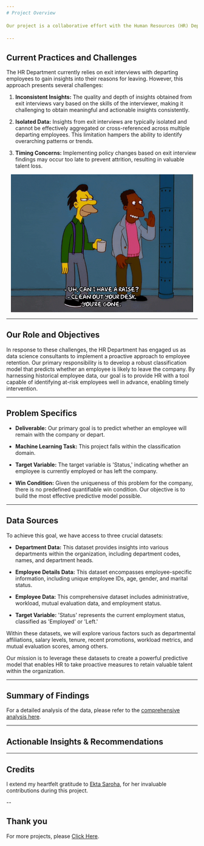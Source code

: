 ```yaml
---
# Project Overview

Our project is a collaborative effort with the Human Resources (HR) Department of a leading software company, dedicated to boosting employee retention through data-driven strategies. The primary aim of this endeavor is to utilize predictive analytics to identify employees who may be considering leaving the company. By proactively identifying and addressing potential attrition, we aim to create a more engaged and content workforce.

---
```

## Current Practices and Challenges

The HR Department currently relies on exit interviews with departing employees to gain insights into their reasons for leaving. However, this approach presents several challenges:

1. **Inconsistent Insights:** The quality and depth of insights obtained from exit interviews vary based on the skills of the interviewer, making it challenging to obtain meaningful and actionable insights consistently.

2. **Isolated Data:** Insights from exit interviews are typically isolated and cannot be effectively aggregated or cross-referenced across multiple departing employees. This limitation hampers the ability to identify overarching patterns or trends.

3. **Timing Concerns:** Implementing policy changes based on exit interview findings may occur too late to prevent attrition, resulting in valuable talent loss.

<p align="center"><img src="https://raw.githubusercontent.com/Mihir-Ai-lab/Academic-Projects/main/Images/hr.gif"></p>

---
## Our Role and Objectives

In response to these challenges, the HR Department has engaged us as data science consultants to implement a proactive approach to employee retention. Our primary responsibility is to develop a robust classification model that predicts whether an employee is likely to leave the company. By harnessing historical employee data, our goal is to provide HR with a tool capable of identifying at-risk employees well in advance, enabling timely intervention.

---
## Problem Specifics

- **Deliverable:** Our primary goal is to predict whether an employee will remain with the company or depart.

- **Machine Learning Task:** This project falls within the classification domain.

- **Target Variable:** The target variable is 'Status,' indicating whether an employee is currently employed or has left the company.

- **Win Condition:** Given the uniqueness of this problem for the company, there is no predefined quantifiable win condition. Our objective is to build the most effective predictive model possible.

---
## Data Sources

To achieve this goal, we have access to three crucial datasets:

- **Department Data:** This dataset provides insights into various departments within the organization, including department codes, names, and department heads.

- **Employee Details Data:** This dataset encompasses employee-specific information, including unique employee IDs, age, gender, and marital status.

- **Employee Data:** This comprehensive dataset includes administrative, workload, mutual evaluation data, and employment status.

- **Target Variable:** 'Status' represents the current employment status, classified as 'Employed' or 'Left.'

Within these datasets, we will explore various factors such as departmental affiliations, salary levels, tenure, recent promotions, workload metrics, and mutual evaluation scores, among others.

Our mission is to leverage these datasets to create a powerful predictive model that enables HR to take proactive measures to retain valuable talent within the organization.

---
## Summary of Findings

For a detailed analysis of the data, please refer to the [comprehensive analysis here](https://github.com/Mihir-Ai-lab/Academic-Projects/blob/main/ML%20Projects/ACS/Employee%20Attrition%20Prediction%20Model.ipynb).

---
## **Actionable Insights & Recommendations**


---
## **Credits**

I extend my heartfelt gratitude to [Ekta Saroha](https://www.linkedin.com/in/ekta-saroha-73395816b), for her invaluable contributions during this project.

--
## **Thank you**

For more projects, please [Click Here](https://github.com/Mihir-Ai-lab/Academic-Projects/tree/main "Click Here").
